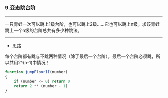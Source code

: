 ### 9.变态跳台阶

---

一只青蛙一次可以跳上1级台阶，也可以跳上2级……它也可以跳上n级。求该青蛙跳上一个n级的台阶总共有多少种跳法。

---

* 思路

每个台阶都有跳与不跳两种情况（除了最后一个台阶），最后一个台阶必须跳，所以共用2^(n-1)中情况！

``` js
function jumpFloorII(number)
{
    if (number <= 0) return 0
    return 2 ** (number - 1)
}
```

